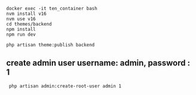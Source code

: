 ```
docker exec -it ten_container bash
nvm install v16
nvm use v16
cd themes/backend
npm install 
npm run dev

php artisan theme:publish backend
```
 
## create admin user username: admin, password : 1
 
```
 php artisan admin:create-root-user admin 1
```
 
